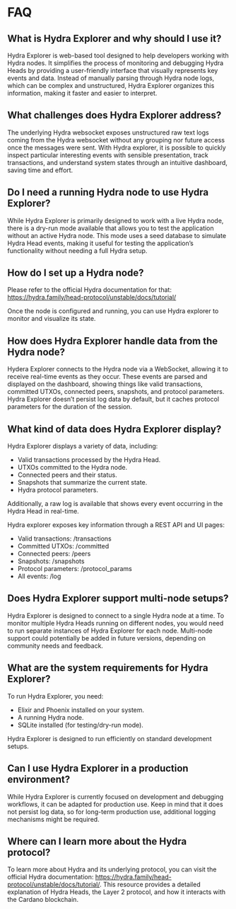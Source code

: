 # FAQ

## What is Hydra Explorer and why should I use it?
Hydra Explorer is web-based tool designed to help developers working with Hydra nodes. It simplifies the process of
monitoring and debugging Hydra Heads by providing a user-friendly interface that visually represents key events and
data. Instead of manually parsing through Hydra node logs, which can be complex and unstructured, Hydra Explorer
organizes this information, making it faster and easier to interpret.

## What challenges does Hydra Explorer address?
The underlying Hydra websocket exposes unstructured raw text logs coming from the Hydra websocket without any grouping
nor future access once the messages were sent. With Hydra explorer, it is possible to quickly inspect particular
interesting events with sensible presentation, track transactions, and understand system states through an intuitive
dashboard, saving time and effort.

## Do I need a running Hydra node to use Hydra Explorer?
While Hydra Explorer is primarily designed to work with a live Hydra node, there is a dry-run mode available that allows
you to test the application without an active Hydra node. This mode uses a seed database to simulate Hydra Head events,
making it useful for testing the application’s functionality without needing a full Hydra setup.

## How do I set up a Hydra node?
Please refer to the official Hydra documentation for that: https://hydra.family/head-protocol/unstable/docs/tutorial/

Once the node is configured and running, you can use Hydra explorer to monitor and visualize its state.

## How does Hydra Explorer handle data from the Hydra node?
Hydera Explorer connects to the Hydra node via a WebSocket, allowing it to receive real-time events as they occur. These
events are parsed and displayed on the dashboard, showing things like valid transactions, committed UTXOs, connected
peers, snapshots, and protocol parameters. Hydra Explorer doesn’t persist log data by default, but it caches protocol
parameters for the duration of the session.

## What kind of data does Hydra Explorer display?
Hydra Explorer displays a variety of data, including:
- Valid transactions processed by the Hydra Head.
- UTXOs committed to the Hydra node.
- Connected peers and their status.
- Snapshots that summarize the current state.
- Hydra protocol parameters.

Additionally, a raw log is available that shows every event occurring in the Hydra Head in real-time.

Hydra explorer exposes key information through a REST API and UI pages:
- Valid transactions: /transactions
- Committed UTXOs: /committed
- Connected peers: /peers
- Snapshots: /snapshots
- Protocol parameters: /protocol_params
- All events: /log

## Does Hydra Explorer support multi-node setups?
Hydra Explorer is designed to connect to a single Hydra node at a time. To monitor multiple Hydra Heads running on
different nodes, you would need to run separate instances of Hydra Explorer for each node. Multi-node support could
potentially be added in future versions, depending on community needs and feedback.

## What are the system requirements for Hydra Explorer?
To run Hydra Explorer, you need:

- Elixir and Phoenix installed on your system.
- A running Hydra node.
- SQLite installed (for testing/dry-run mode).

Hydra Explorer is designed to run efficiently on standard development setups.

## Can I use Hydra Explorer in a production environment?
While Hydra Explorer is currently focused on development and debugging workflows, it can be adapted for production use.
Keep in mind that it does not persist log data, so for long-term production use, additional logging mechanisms might be
required.

## Where can I learn more about the Hydra protocol?
To learn more about Hydra and its underlying protocol, you can visit the official Hydra documentation:
https://hydra.family/head-protocol/unstable/docs/tutorial/. This resource provides a detailed explanation of Hydra
Heads, the Layer 2 protocol, and how it interacts with the Cardano blockchain.

